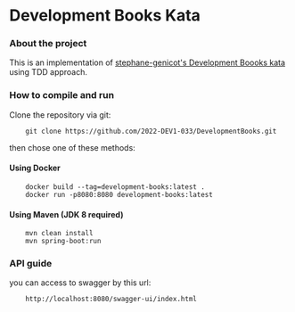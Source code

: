 # Development Books Kata

### About the project
This is an implementation of [stephane-genicot's Development Boooks kata](https://github.com/stephane-genicot/katas/blob/master/DevelopmentBooks.md) using TDD approach.


### How to compile and run

Clone the repository via git:

        git clone https://github.com/2022-DEV1-033/DevelopmentBooks.git

then chose one of these methods:

#### Using Docker

        docker build --tag=development-books:latest .
        docker run -p8080:8080 development-books:latest
        
#### Using Maven (JDK 8 required)

        mvn clean install
        mvn spring-boot:run

### API guide

you can access to swagger by this url:

        http://localhost:8080/swagger-ui/index.html
